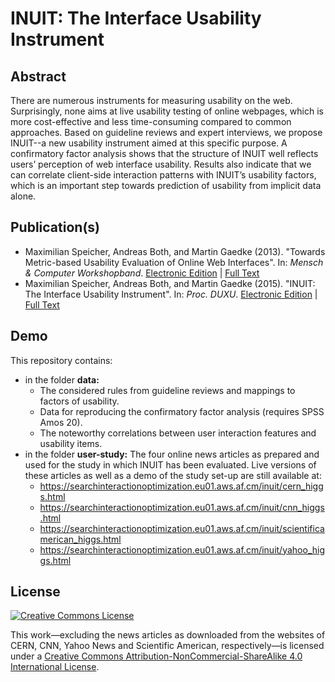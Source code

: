 INUIT: The Interface Usability Instrument
=========================================

## Abstract

There are numerous instruments for measuring usability on the web. Surprisingly, none aims at live usability testing of online webpages, which is more cost-effective and less time-consuming compared to common approaches. Based on guideline reviews and expert interviews, we propose INUIT--a new usability instrument aimed at this specific purpose. A confirmatory factor analysis shows that the structure of INUIT well reflects users’ perception of web interface usability. Results also indicate that we can correlate client-side interaction patterns with INUIT’s usability factors, which is an important step towards prediction of usability from implicit data alone.

## Publication(s)

- Maximilian Speicher, Andreas Both, and Martin Gaedke (2013). "Towards Metric-based Usability Evaluation of Online Web Interfaces". In: *Mensch & Computer Workshopband*. [Electronic Edition](http://dl.mensch-und-computer.de/handle/123456789/3399) | [Full Text](https://www.researchgate.net/publication/271269915)
- Maximilian Speicher, Andreas Both, and Martin Gaedke (2015). "INUIT: The Interface Usability Instrument". In: *Proc. DUXU*. [Electronic Edition](http://link.springer.com/chapter/10.1007%2F978-3-319-20886-2_25) | [Full Text](https://www.researchgate.net/publication/282441105)

## Demo

This repository contains:

- in the folder **data:**
  - The considered rules from guideline reviews and mappings to factors of usability.
  - Data for reproducing the confirmatory factor analysis (requires SPSS Amos 20).
  - The noteworthy correlations between user interaction features and usability items.
- in the folder **user-study:** The four online news articles as prepared and used for the study in which INUIT has been evaluated. Live versions of these articles as well as a demo of the study set-up are still available at:
  - https://searchinteractionoptimization.eu01.aws.af.cm/inuit/cern_higgs.html
  - https://searchinteractionoptimization.eu01.aws.af.cm/inuit/cnn_higgs.html
  - https://searchinteractionoptimization.eu01.aws.af.cm/inuit/scientificamerican_higgs.html
  - https://searchinteractionoptimization.eu01.aws.af.cm/inuit/yahoo_higgs.html

## License

[![Creative Commons License](https://i.creativecommons.org/l/by-nc-sa/4.0/88x31.png)](http://creativecommons.org/licenses/by-nc-sa/4.0/)

This work&mdash;excluding the news articles as downloaded from the websites of CERN, CNN, Yahoo News and Scientific American, respectively&mdash;is licensed under a [Creative Commons Attribution-NonCommercial-ShareAlike 4.0 International License](http://creativecommons.org/licenses/by-nc-sa/4.0/).
